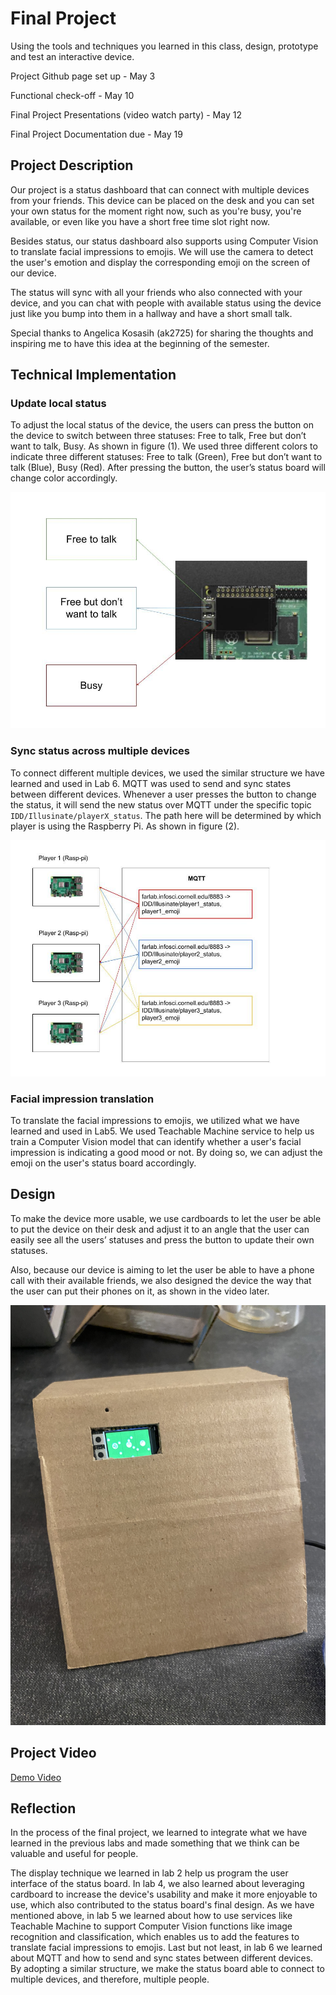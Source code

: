# Final Project

Using the tools and techniques you learned in this class, design, prototype and test an interactive device.

Project Github page set up - May 3

Functional check-off - May 10

Final Project Presentations (video watch party) - May 12

Final Project Documentation due - May 19

## Project Description

Our project is a status dashboard that can connect with multiple devices from your friends. This device can be placed on the desk and you can set your own status for the moment right now, such as you're busy, you're available, or even like you have a short free time slot right now.

Besides status, our status dashboard also supports using Computer Vision to translate facial impressions to emojis. We will use the camera to detect the user's emotion and display the corresponding emoji on the screen of our device.

The status will sync with all your friends who also connected with your device, and you can chat with people with available status using the device just like you bump into them in a hallway and have a short small talk.

Special thanks to Angelica Kosasih (ak2725) for sharing the thoughts and inspiring me to have this idea at the beginning of the semester.

## Technical Implementation

### Update local status 

To adjust the local status of the device, the users can press the button on the device to switch between three statuses: Free to talk, Free but don’t want to talk, Busy. As shown in figure (1). We used three different colors to indicate three different statuses: Free to talk (Green), Free but don’t want to talk (Blue), Busy (Red). After pressing the button, the user’s status board will change color accordingly.

![Figure(1)](imgs/Figure(1).png)

### Sync status across multiple devices

To connect different multiple devices, we used the similar structure we have learned and used in Lab 6. MQTT was used to send and sync states between different devices. Whenever a user presses the button to change the status, it will send the new status over MQTT under the specific topic `IDD/Illusinate/playerX_status`. The path here will be determined by which player is using the Raspberry Pi. As shown in figure (2).

![Figure(2)](imgs/Figure(2).png)

### Facial impression translation

To translate the facial impressions to emojis, we utilized what we have learned and used in Lab5. We used Teachable Machine service to help us train a Computer Vision model that can identify whether a user's facial impression is indicating a good mood or not. By doing so, we can adjust the emoji on the user's status board accordingly.

## Design

To make the device more usable, we use cardboards to let the user be able to put the device on their desk and adjust it to an angle that the user can easily see all the users’ statuses and press the button to update their own statuses.

Also, because our device is aiming to let the user be able to have a phone call with their available friends, we also designed the device the way that the user can put their phones on it, as shown in the video later.

![IMG_5343](imgs/Figure(3).png)

## Project Video

[Demo Video](https://drive.google.com/file/d/1Fq6qUFNlfVv9uQ__QDI-Z0VBWKINB6cy/view)

## Reflection

In the process of the final project, we learned to integrate what we have learned in the previous labs and made something that we think can be valuable and useful for people. 

The display technique we learned in lab 2 help us program the user interface of the status board. In lab 4, we also learned about leveraging cardboard to increase the device's usability and make it more enjoyable to use, which also contributed to the status board's final design. As we have mentioned above, in lab 5 we learned about how to use services like Teachable Machine to support Computer Vision functions like image recognition and classification, which enables us to add the features to translate facial impressions to emojis. Last but not least, in lab 6 we learned about MQTT and how to send and sync states between different devices. By adopting a similar structure, we make the status board able to connect to multiple devices, and therefore, multiple people.





